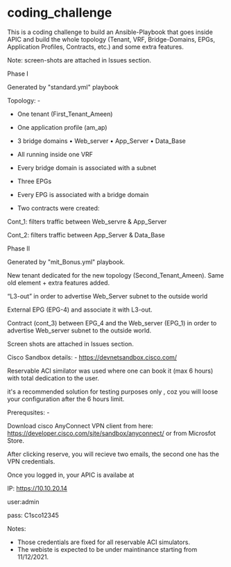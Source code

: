# coding_challenge

This is a coding challenge to build an Ansible-Playbook that goes inside APIC and build the whole topology (Tenant, VRF, Bridge-Domains, EPGs, Application Profiles, Contracts, etc.) and some extra features.

Note: screen-shots are attached in Issues section.


Phase I

Generated by "standard.yml" playbook

Topology: -

-	One tenant (First_Tenant_Ameen)
-	One application profile (am_ap)
-	3 bridge domains
•	Web_server
•	App_Server
•	Data_Base

-	All running inside one VRF

 
-	Every bridge domain is associated with a subnet

-	Three EPGs 
-	Every EPG is associated with a bridge domain
-	Two contracts were created: 


  Cont_1: filters traffic between Web_servre & App_Server

  Cont_2: filters traffic between App_Server & Data_Base


Phase II


Generated by "mit_Bonus.yml" playbook.

New tenant dedicated for the new topology (Second_Tenant_Ameen).
Same old element + extra features added.

“L3-out” in order to advertise Web_Server subnet to the outside world

External EPG (EPG-4) and associate it with L3-out.

Contract (cont_3) between EPG_4 and the Web_server (EPG_1) in order to advertise Web_server subnet to the outside world.

Screen shots are attached in Issues section.



Cisco Sandbox details: -
https://devnetsandbox.cisco.com/

Reservable ACI similator was used where one can book it (max 6 hours) with total dedication to the user.

it's a recommended solution for testing purposes only , coz you will loose your configuration after the 6 hours limit.

Prerequsites: -

Download cisco AnyConnect VPN client from here: https://developer.cisco.com/site/sandbox/anyconnect/ or from Microsfot Store.

After clicking reserve, you will recieve two emails, the second one has the VPN credentials.

Once you logged in, your APIC is availabe at 

IP: https://10.10.20.14

user:admin

pass: C1sco12345

Notes: 
- Those credentials are fixed for all reservable ACI simulators.
- The webiste is expected to be under maintinance starting from 11/12/2021.

